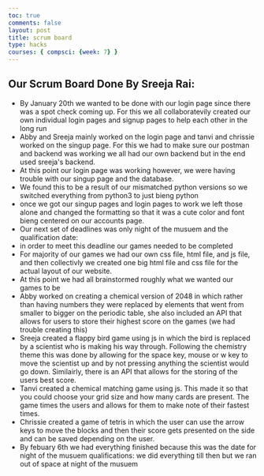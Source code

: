 ```yaml
---
toc: true
comments: false
layout: post
title: scrum board
type: hacks
courses: { compsci: {week: 7} }
---
```

## Our Scrum Board Done By Sreeja Rai:
- By January 20th we wanted to be done with our login page since there was a spot check coming up. For this we all collaboratevily created our own individual login pages and signup pages to help each other in the long run
- Abby and Sreeja mainly worked on the login page and tanvi and chrissie worked on the singup page. For this we had to make sure our postman and backend was working we all had our own backend but in the end used sreeja's backend. 
- At this point our login page was working however, we were having trouble with our singup page and the database.
- We found this to be a result of our mismatched python versions so we switched everything from python3 to just bieng python
- once we got our singup pages and login pages to work we left those alone and changed the formatting so that it was a cute color and font bieng centered on our accounts page. 
- Our next set of deadlines was only night of the musuem and the qualification date:
- in order to meet this deadline our games needed to be completed
- For majority of our games we had our own css file, html file, and js file, and then collectivly we created one big html file and css file for the actual layout of our website. 
- At this point we had all brainstormed roughly what we wanted our games to be
- Abby worked on creating a chemical version of 2048 in which rather than having numbers they were replaced by elements that went from smaller to bigger on the periodic table, she also included an API that allows for users to store their highest score on the games (we had trouble creating this)
- Sreeja created a flappy bird game using js in which the bird is replaced by a scientist who is making his way through. Following the chemistry theme this was done by allowing for the space key, mouse or w key to move the scientist up and by not pressing anything the scientist would go down. Similairly, there is an API that allows for the storing of the users best score.
- Tanvi created a chemical matching game using js. This made it so that you could choose your grid size and how many cards are present. The game times the users and allows for them to make note of their fastest times.
- Chrissie created a game of tetris in which the user can use the arrow keys to move the blocks and then their score gets presented on the side and can be saved depending on the user.
- By febuary 6th we had everything finished because this was the date for night of the musuem qualifications: we did everything till then but we ran out of space at night of the musuem